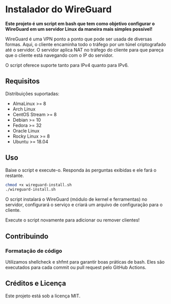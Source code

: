 # Instalador do WireGuard

**Este projeto é um script em bash que tem como objetivo configurar o WireGuard em um servidor Linux da maneira mais simples possível!**

WireGuard é uma VPN ponto a ponto que pode ser usada de diversas formas. Aqui, o cliente encaminha todo o tráfego por um túnel criptografado até o servidor. O servidor aplica NAT no tráfego do cliente para que pareça que o cliente está navegando com o IP do servidor.

O script oferece suporte tanto para IPv4 quanto para IPv6.

## Requisitos

Distribuições suportadas:

- AlmaLinux >= 8
- Arch Linux
- CentOS Stream >= 8
- Debian >= 10
- Fedora >= 32
- Oracle Linux
- Rocky Linux >= 8
- Ubuntu >= 18.04

## Uso

Baixe o script e execute-o. Responda às perguntas exibidas e ele fará o restante.

```bash
chmod +x wireguard-install.sh
./wireguard-install.sh
```

O script instalará o WireGuard (módulo de kernel e ferramentas) no servidor, configurará o serviço e criará um arquivo de configuração para o cliente.

Execute o script novamente para adicionar ou remover clientes!

## Contribuindo

### Formatação de código

Utilizamos shellcheck e shfmt para garantir boas práticas de bash. Eles são executados para cada commit ou pull request pelo GitHub Actions.

## Créditos e Licença

Este projeto está sob a licença MIT.
